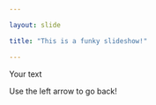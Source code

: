```yaml
---

layout: slide

title: "This is a funky slideshow!"

---
```


Your text

Use the left arrow to go back!
